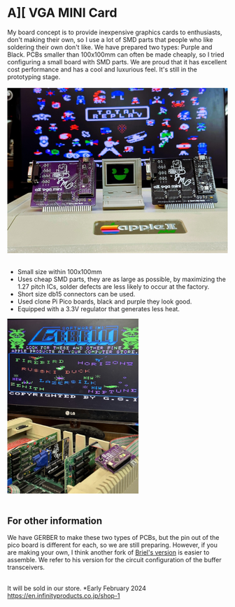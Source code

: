 # A][ VGA MINI Card
My board concept is to provide inexpensive graphics cards to enthusiasts, don't making their own, so I use a lot of SMD parts that people who like soldering their own don't like. We have prepared two types: Purple and Black.
PCBs smaller than 100x100mm can often be made cheaply, so I tried configuring a small board with SMD parts. We are proud that it has excellent cost performance and has a cool and luxurious feel. It's still in the prototyping stage.<BR><BR>
<img src="Pictures/IMG_8926.jpeg" width="520px"><BR><BR>

- Small size within 100x100mm<BR>
- Uses cheap SMD parts, they are as large as possible, by maximizing the 1.27 pitch ICs, solder defects are less likely to occur at the factory.<BR>
- Short size db15 connectors can be used.<BR>
- Used clone Pi Pico boards, black and purple they look good.<BR>
- Equipped with a 3.3V regulator that generates less heat.


<img src="Pictures/IMG_8919.jpeg" width="300px"><BR><BR>

## For other information

We have GERBER to make these two types of PCBs, but the pin out of the pico board is different for each, so we are still preparing. However, if you are making your own, I think another fork of [Briel's version](https://github.com/retrotink/Apple-II-VGA) is easier to assemble. We refer to his version for the circuit configuration of the buffer transceivers.<BR><BR>

It will be sold in our store. *Early February 2024<BR>
https://en.infinityproducts.co.jp/shop-1



